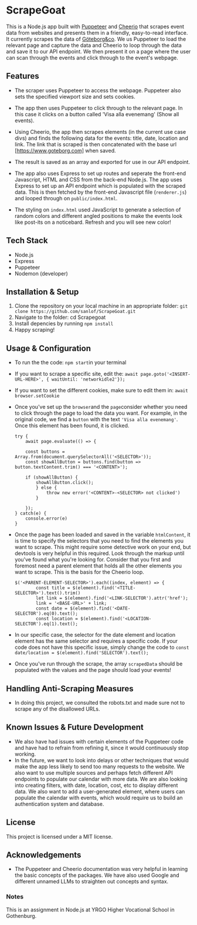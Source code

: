 # ScrapeGoat
This is a Node.js app built with [Puppeteer](https://www.npmjs.com/package/puppeteer) and [Cheerio](https://www.npmjs.com/package/cheerio) that scrapes event data from websites and presents them in a friendly, easy-to-read interface. It currently scrapes the data of [Göteborg&co](https://www.goteborg.com/evenemang). We us Puppeteer to load the relevant page and capture the data and Cheerio to loop through the data and save it to our API endpoint. We then present it on a page where the user can scan through the events and click through to the event's webpage.

## Features
* The scraper uses Puppeteer to access the webpage. Puppeteer also sets the specified viewport size and sets cookies.
* The app then uses Puppeteer to click through to the relevant page. In this case it clicks on a button called 'Visa alla evenemang' (Show all events).
* Using Cheerio, the app then scrapes elements (in the current use case divs) and finds the following data for the events: title, date, location and link. The link that is scraped is then concatenated with the base url [https://www.goteborg.com] when saved.
* The result is saved as an array and exported for use in our API endpoint.

* The app also uses Express to set up routes and seperate the front-end Javascript, HTML and CSS from the back-end Node.js. The app uses Express to set up an API endpoint which is populated with the scraped data. This is then fetched by the front-end Javascript file (```renderer.js```) and looped through on ```public/index.html```.
* The styling on ```index.html``` used JavaScript to generate a selection of random colors and different angled positions to make the events look like post-its on a noticebard. Refresh and you will see new color!

## Tech Stack
* Node.js
* Express
* Puppeteer
* Nodemon (developer)

## Installation & Setup

1. Clone the repository on your local machine in an appropriate folder: ```git clone https://github.com/sanlof/ScrapeGoat.git```
2. Navigate to the folder: cd Scrapegoat
3. Install depencies by running ```npm install```
5. Happy scraping!

## Usage & Configuration
* To run the the code: ```npm start```in your terminal
* If you want to scrape a specific site, edit the: ```await page.goto('<INSERT-URL-HERE>', { waitUntil: 'networkidle2'});```
* If you want to set the different cookies, make sure to edit them in: ```await browser.setCookie```
* Once you've set up the ```browser```and the ```page```consider whether you need to click through the page to load the data you want. For example, in the original code, we find a ```button``` with the text ```'Visa alla evenemang'```. Once this element has been found, it is clicked.
    ```
    try { 
        await page.evaluate(() => {

        const buttons = Array.from(document.querySelectorAll('<SELECTOR>'));
        const showAllButton = buttons.find(button => button.textContent.trim() === '<CONTENT>'); 

        if (showAllButton) {
            showAllButton.click();
            } else {
                throw new error('<CONTENT>-<SELECTOR> not clicked')
            }
            
        });
    } catch(e) {
        console.error(e)
    }
    ```
* Once the page has been loaded and saved in the variable ```htmlContent```, it is time to specify the selectors that you need to find the elements you want to scrape. This might require some detective work on your end, but devtools is very helpful in this required. Look through the markup until you've found what you're looking for. Consider that you first and foremost need a parent element that holds all the other elements you want to scrape. This is the basis for the Cheerio loop.
  
    ```
    $('<PARENT-ELEMENT-SELECTOR>').each((index, element) => {
            const title = $(element).find('<TITLE-SELECTOR>').text().trim()
            let link = $(element).find('<LINK-SELECTOR').attr('href');
            link = '<BASE-URL>' + link;
            const date = $(element).find('<DATE-SELECTOR').eq(0).text();
            const location = $(element).find('<LOCATION-SELECTOR').eq(1).text();
    ```
* In our specific case, the selector for the date element and location element has the same selector and requires a specific code. If your code does not have this specific issue, simply change the code to ```const date/location = $(element).find('SELECTOR').text();```
* Once you've run through the scrape, the array ```scrapedData``` should be populated with the values and the page should load your events!

## Handling Anti-Scraping Measures
* In doing this project, we consulted the robots.txt and made sure not to scrape any of the disallowed URLs.

## Known Issues & Future Development
* We also have had issues with certain elements of the Puppeteer code and have had to refrain from refining it, since it would continuously stop working.
* In the future, we want to look into delays or other techniques that would make the app less likely to send too many requests to the website. We also want to use multiple sources and perhaps fetch different API endpoints to populate our calendar with more data. We are also looking into creating filters, with date, location, cost, etc to display different data. We also want to add a user-generated element, where users can populate the calendar with events, which would require us to build an authentication system and database.

## License
This project is licensed under a MIT license.

## Acknowledgements
* The Puppeteer and Cheerio documentation was very helpful in learning the basic concepts of the packages. We have also used Google and different unnamed LLMs to straighten out concepts and syntax.

### Notes
This is an assignment in Node.js at YRGO Higher Vocational School in Gothenburg.
